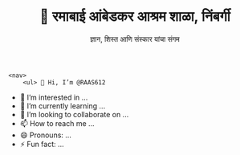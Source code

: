 <!DOCTYPE html>
<html lang="mr">
<head>
    <meta charset="UTF-8">
    <meta name="viewport" content="width=device-width, initial-scale=1.0">
    <title>रमाबाई आंबेडकर आश्रम शाळा, निंबर्गी</title>
    <link rel="stylesheet" href="style.css">
</head>
<body>
    <header>
        <h1>🏫 रमाबाई आंबेडकर आश्रम शाळा, निंबर्गी</h1>
        <p>ज्ञान, शिस्त आणि संस्कार यांचा संगम</p>
    </header>

    <nav>
        <ul> 👋 Hi, I’m @RAAS612
- 👀 I’m interested in ...
- 🌱 I’m currently learning ...
- 💞️ I’m looking to collaborate on ...
- 📫 How to reach me ...
- 😄 Pronouns: ...
- ⚡ Fun fact: ...

<!---
RAAS612/RAAS612 is a ✨ special ✨ repository because its `README.md` (this file) appears on your GitHub profile.
You can click the Preview link to take a look at your changes.
--->
